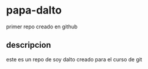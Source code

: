 # papa-dalto
primer repo creado en github

## descripcion
este es un repo de soy dalto creado para el curso de git
